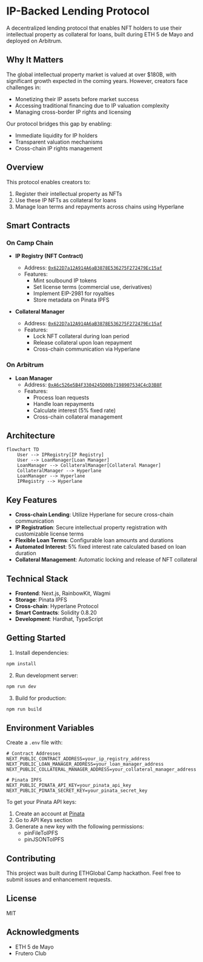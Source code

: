 # IP-Backed Lending Protocol

A decentralized lending protocol that enables NFT holders to use their intellectual property as collateral for loans, built during ETH 5 de Mayo and deployed on Arbitrum.

## Why It Matters

The global intellectual property market is valued at over $180B, with significant growth expected in the coming years. However, creators face challenges in:
- Monetizing their IP assets before market success
- Accessing traditional financing due to IP valuation complexity
- Managing cross-border IP rights and licensing

Our protocol bridges this gap by enabling:
- Immediate liquidity for IP holders
- Transparent valuation mechanisms
- Cross-chain IP rights management

## Overview

This protocol enables creators to:
1. Register their intellectual property as NFTs
2. Use these IP NFTs as collateral for loans
3. Manage loan terms and repayments across chains using Hyperlane

## Smart Contracts

### On Camp Chain
- **IP Registry (NFT Contract)**
  - Address: [`0x622D7a12A914A6aB3878E536275F272479Ec15af`](https://basecamp.cloud.blockscout.com/address/0x622D7a12A914A6aB3878E536275F272479Ec15af)
  - Features:
    - Mint soulbound IP tokens
    - Set license terms (commercial use, derivatives)
    - Implement EIP-2981 for royalties
    - Store metadata on Pinata IPFS

- **Collateral Manager**
  - Address: [`0x622D7a12A914A6aB3878E536275F272479Ec15af`](https://basecamp.cloud.blockscout.com/address/0x622D7a12A914A6aB3878E536275F272479Ec15af)
  - Features:
    - Lock NFT collateral during loan period
    - Release collateral upon loan repayment
    - Cross-chain communication via Hyperlane

### On Arbitrum
- **Loan Manager**
  - Address: [`0xA6c526e5B4F3304245D00b7198907534C4cD3B8F`](https://testnet.routescan.io/address/0xA6c526e5B4F3304245D00b7198907534C4cD3B8F/contract/421614/code)
  - Features:
    - Process loan requests
    - Handle loan repayments
    - Calculate interest (5% fixed rate)
    - Cross-chain collateral management

## Architecture

```mermaid
flowchart TD
    User --> IPRegistry[IP Registry]
    User --> LoanManager[Loan Manager]
    LoanManager --> CollateralManager[Collateral Manager]
    CollateralManager --> Hyperlane
    LoanManager --> Hyperlane
    IPRegistry --> Hyperlane
```

## Key Features

- **Cross-chain Lending**: Utilize Hyperlane for secure cross-chain communication
- **IP Registration**: Secure intellectual property registration with customizable license terms
- **Flexible Loan Terms**: Configurable loan amounts and durations
- **Automated Interest**: 5% fixed interest rate calculated based on loan duration
- **Collateral Management**: Automatic locking and release of NFT collateral

## Technical Stack

- **Frontend**: Next.js, RainbowKit, Wagmi
- **Storage**: Pinata IPFS
- **Cross-chain**: Hyperlane Protocol
- **Smart Contracts**: Solidity 0.8.20
- **Development**: Hardhat, TypeScript

## Getting Started

1. Install dependencies:
```bash
npm install
```

2. Run development server:
```bash
npm run dev
```

3. Build for production:
```bash
npm run build
```

## Environment Variables

Create a `.env` file with:

```env
# Contract Addresses
NEXT_PUBLIC_CONTRACT_ADDRESS=your_ip_registry_address
NEXT_PUBLIC_LOAN_MANAGER_ADDRESS=your_loan_manager_address
NEXT_PUBLIC_COLLATERAL_MANAGER_ADDRESS=your_collateral_manager_address

# Pinata IPFS
NEXT_PUBLIC_PINATA_API_KEY=your_pinata_api_key
NEXT_PUBLIC_PINATA_SECRET_KEY=your_pinata_secret_key
```

To get your Pinata API keys:
1. Create an account at [Pinata](https://app.pinata.cloud)
2. Go to API Keys section
3. Generate a new key with the following permissions:
   - pinFileToIPFS
   - pinJSONToIPFS

## Contributing

This project was built during ETHGlobal Camp hackathon. Feel free to submit issues and enhancement requests.

## License

MIT

## Acknowledgments

- ETH 5 de Mayo
- Frutero Club
